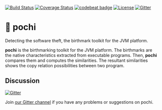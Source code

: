 [![Build Status](https://travis-ci.org/tamada/pochi.svg?branch=master)](https://travis-ci.org/tamada/pochi)
[![Coverage Status](https://coveralls.io/repos/github/tamada/pochi/badge.svg?branch=master)](https://coveralls.io/github/tamada/pochi?branch=master)
[![codebeat badge](https://codebeat.co/badges/7d4be5b9-c604-4bf9-b67b-d6d20f703ab9)](https://codebeat.co/projects/github-com-tamada-pochi)
[![License](https://img.shields.io/badge/license-Apache%202.0-blue.svg?style=flat)](https://github.com/tamada/pochi/blob/master/LICENSE)
[![Gitter](http://badges.gitter.im/owner/repo.png)](https://gitter.im/pochi-birthmark/)

# :dog: pochi

Detecting the software theft, the birthmark toolkit for the JVM platform.

**pochi** is the birthmarking toolkit for the JVM platform. The birthmarks are the native characteristics extracted from executable programs. Then, **pochi** compares them and computes the similarities. The resultant similarities shows the copy relation possibilities between two program.


## Discussion

[![Gitter](http://badges.gitter.im/owner/repo.png)](https://gitter.im/pochi-birthmark/)

Join [our Gitter channel](https://gitter.im/pochi-birthmark/) if you have any problems or suggestions on pochi.
